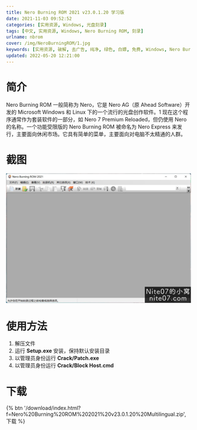 ```yaml
---
title: Nero Burning ROM 2021 v23.0.1.20 学习版
date: 2021-11-03 09:52:52
categories: [实用资源, Windows, 光盘刻录]
tags: [中文, 实用资源, Windows, Nero Burning ROM, 刻录]
urlname: nbrom
cover: /img/NeroBurningROM/1.jpg
keywords: [实用资源, 破解, 去广告, 纯净, 绿色, 白嫖, 免费, Windows, Nero Burning ROM, 刻录]
updated: 2022-05-20 12:21:00
---
```


# 简介

Nero Burning ROM 一般简称为 Nero，它是 Nero AG（原 Ahead Software）开发的 Microsoft Windows 和 Linux 下的一个流行的光盘创作软件。1 现在这个程序通常作为套装软件的一部分，如 Nero 7 Premium Reloaded，但仍使用 Nero 的名称。一个功能受限版的 Nero Burning ROM 被命名为 Nero Express 来发行，主要面向休闲市场。它具有简单的菜单，主要面向对电脑不太精通的人群。

# 截图

![](/img/NeroBurningROM/2.jpg)

# 使用方法

1. 解压文件
2. 运行 **Setup.exe** 安装，保持默认安装目录
3. 以管理员身份运行 **Crack/Patch.exe**
4. 以管理员身份运行 **Crack/Block Host.cmd**

# 下载

{% btn '/download/index.html?f=Nero%20Burning%20ROM%202021%20v23.0.1.20%20Multilingual.zip',下载 %}
